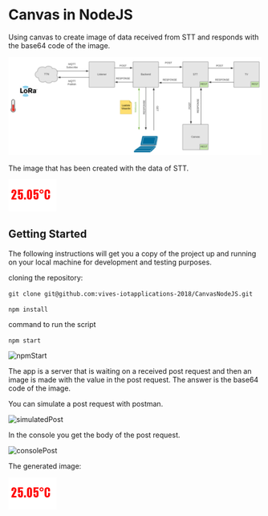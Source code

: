 # Canvas in NodeJS

Using canvas to create image of data received from STT and responds with the base64 code of the image.

![schema](images/schema.png)

The image that has been created with the data of STT.

![currentTemp](images/temperature.png)


## Getting Started

The following instructions will get you a copy of the project up and running on your local machine for development and testing purposes.

cloning the repository:

```git clone git@github.com:vives-iotapplications-2018/CanvasNodeJS.git```

```npm install``` 

command to run the script

```npm start```

![npmStart](images/npmStart.png)

The app is a server that is waiting on a received post request and then an image is made with the value in the post request. The answer is the base64 code of the image.

You can simulate a post request with postman.

![simulatedPost](images/simulatedPost.png)

In the console you get the body of the post request.

![consolePost](images/consolePost.png)

The generated image:

![temperature](images/temperature.png)
